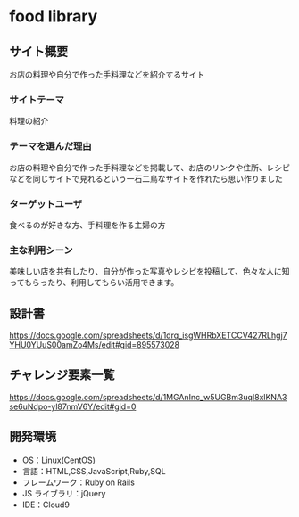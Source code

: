 # food library

## サイト概要

お店の料理や自分で作った手料理などを紹介するサイト

### サイトテーマ

料理の紹介

### テーマを選んだ理由

お店の料理や自分で作った手料理などを掲載して、お店のリンクや住所、レシピなどを同じサイトで見れるという一石二鳥なサイトを作れたら思い作りました

### ターゲットユーザ

食べるのが好きな方、手料理を作る主婦の方

### 主な利用シーン

美味しい店を共有したり、自分が作った写真やレシピを投稿して、色々な人に知ってもらったり、利用してもらい活用できます。

## 設計書

https://docs.google.com/spreadsheets/d/1drq_isgWHRbXETCCV427RLhgj7YHU0YUuS00amZo4Ms/edit#gid=895573028

## チャレンジ要素一覧

https://docs.google.com/spreadsheets/d/1MGAnInc_w5UGBm3uqI8xlKNA3se6uNdpo-yl87nmV6Y/edit#gid=0

## 開発環境

- OS：Linux(CentOS)
- 言語：HTML,CSS,JavaScript,Ruby,SQL
- フレームワーク：Ruby on Rails
- JS ライブラリ：jQuery
- IDE：Cloud9

